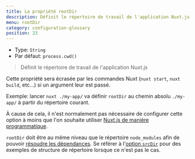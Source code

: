 ```yaml
---
title: La propriété rootDir
description: Définit le répertoire de travail de l'application Nuxt.js
menu: rootDir
category: configuration-glossary
position: 23
---
```


- Type: `String`
- Par défaut: `process.cwd()`

> Définit le répertoire de travail de l'application Nuxt.js

Cette propriété sera écrasée par les commandes Nuxt (`nuxt start`, `nuxt build`, etc...) si un argument leur est passé.

Exemple: lancer `nuxt ./my-app/` va définir `rootDir` au chemin absolu `./my-app/` à partir du répertoire courant.

À cause de cela, il n'est normalement pas nécessaire de configurer cette option à moins que l'on souhaite utiliser [Nuxt.js de manière programmatique](/docs/2.x/internals-glossary/nuxt).

<base-alert type="info">

`rootDir` doit être au même niveau que le répertoire `node_modules` afin de pouvoir [résoudre les dépendances](https://nodejs.org/api/modules.html#modules_all_together). Se référer à l'[option `srcDir`](/docs/2.x//configuration-glossary/configuration-srcdir) pour des exemples de structure de répertoire lorsque ce n'est pas le cas.

</base-alert>

